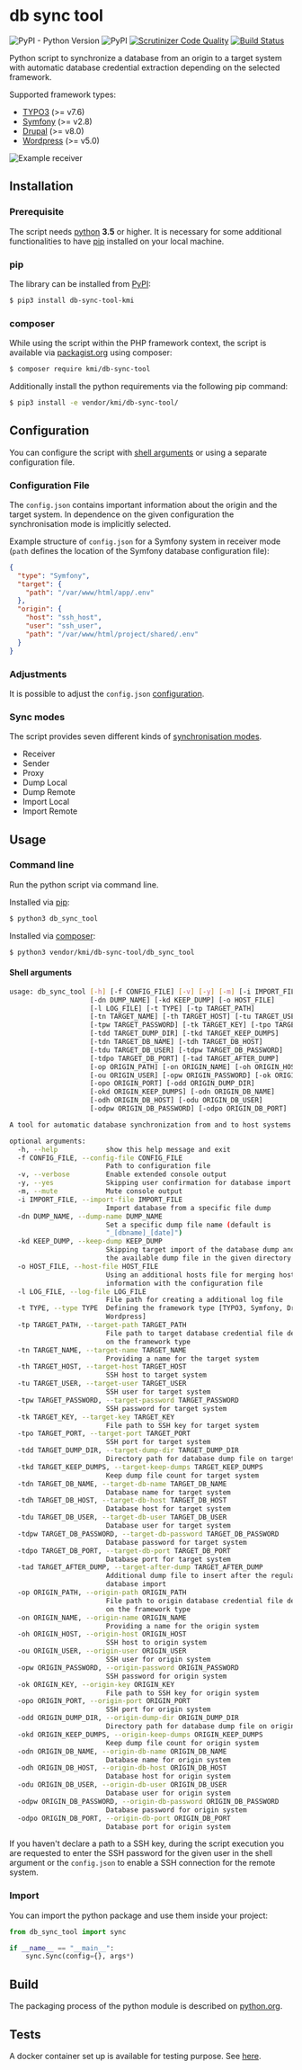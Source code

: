 # db sync tool

![PyPI - Python Version](https://img.shields.io/pypi/pyversions/db_sync_tool-kmi)
![PyPI](https://img.shields.io/pypi/v/db_sync_tool-kmi)
[![Scrutinizer Code Quality](https://scrutinizer-ci.com/g/jackd248/db-sync-tool/badges/quality-score.png?b=master)](https://scrutinizer-ci.com/g/jackd248/db-sync-tool/?branch=master)
[![Build Status](https://scrutinizer-ci.com/g/jackd248/db-sync-tool/badges/build.png?b=master)](https://scrutinizer-ci.com/g/jackd248/db-sync-tool/build-status/master)

Python script to synchronize a database from an origin to a target system with automatic database credential extraction depending on the selected framework.

Supported framework types:

- [TYPO3](https://typo3.org/) (>= v7.6)
- [Symfony](https://symfony.com/) (>= v2.8)
- [Drupal](https://www.drupal.org/) (>= v8.0)
- [Wordpress](https://wordpress.org) (>= v5.0)

![Example receiver](docs/images/db-sync-tool-example-receiver.gif)

## Installation

### Prerequisite

The script needs [python](https://python.org/) __3.5__ or higher. It is necessary for some additional functionalities to have [pip](https://pypi.org/project/pip/) installed on your local machine. 

<a name="install-pip"></a>
### pip
The library can be installed from [PyPI](https://pypi.org/):
```bash
$ pip3 install db-sync-tool-kmi
```

<a name="install-composer"></a>
### composer
While using the script within the PHP framework context, the script is available via [packagist.org](https://packagist.org/packages/kmi/db-sync-tool) using composer:

```bash
$ composer require kmi/db-sync-tool
```

Additionally install the python requirements via the following pip command:

````bash
$ pip3 install -e vendor/kmi/db-sync-tool/
````

## Configuration

You can configure the script with [shell arguments](#shell-arguments) or using a separate configuration file.

### Configuration File

The `config.json` contains important information about the origin and the target system. In dependence on the given configuration the synchronisation mode is implicitly selected.

Example structure of `config.json` for a Symfony system in receiver mode (`path` defines the location of the Symfony database configuration file):
```json
{
  "type": "Symfony",
  "target": {
    "path": "/var/www/html/app/.env"
  },
  "origin": {
    "host": "ssh_host",
    "user": "ssh_user",
    "path": "/var/www/html/project/shared/.env"
  }
}
```

### Adjustments

It is possible to adjust the `config.json` [configuration](docs/CONFIG.md).

### Sync modes

The script provides seven different kinds of [synchronisation modes](docs/MODE.md).

- Receiver
- Sender
- Proxy
- Dump Local
- Dump Remote
- Import Local
- Import Remote

## Usage

### Command line

Run the python script via command line.

Installed via [pip](#install-pip):
```bash
$ python3 db_sync_tool
```

Installed via [composer](#install-composer):
```bash
$ python3 vendor/kmi/db-sync-tool/db_sync_tool
```

<a name="shell-arguments"></a>
#### Shell arguments

```bash
usage: db_sync_tool [-h] [-f CONFIG_FILE] [-v] [-y] [-m] [-i IMPORT_FILE]
                    [-dn DUMP_NAME] [-kd KEEP_DUMP] [-o HOST_FILE]
                    [-l LOG_FILE] [-t TYPE] [-tp TARGET_PATH]
                    [-tn TARGET_NAME] [-th TARGET_HOST] [-tu TARGET_USER]
                    [-tpw TARGET_PASSWORD] [-tk TARGET_KEY] [-tpo TARGET_PORT]
                    [-tdd TARGET_DUMP_DIR] [-tkd TARGET_KEEP_DUMPS]
                    [-tdn TARGET_DB_NAME] [-tdh TARGET_DB_HOST]
                    [-tdu TARGET_DB_USER] [-tdpw TARGET_DB_PASSWORD]
                    [-tdpo TARGET_DB_PORT] [-tad TARGET_AFTER_DUMP]
                    [-op ORIGIN_PATH] [-on ORIGIN_NAME] [-oh ORIGIN_HOST]
                    [-ou ORIGIN_USER] [-opw ORIGIN_PASSWORD] [-ok ORIGIN_KEY]
                    [-opo ORIGIN_PORT] [-odd ORIGIN_DUMP_DIR]
                    [-okd ORIGIN_KEEP_DUMPS] [-odn ORIGIN_DB_NAME]
                    [-odh ORIGIN_DB_HOST] [-odu ORIGIN_DB_USER]
                    [-odpw ORIGIN_DB_PASSWORD] [-odpo ORIGIN_DB_PORT]

A tool for automatic database synchronization from and to host systems.

optional arguments:
  -h, --help            show this help message and exit
  -f CONFIG_FILE, --config-file CONFIG_FILE
                        Path to configuration file
  -v, --verbose         Enable extended console output
  -y, --yes             Skipping user confirmation for database import
  -m, --mute            Mute console output
  -i IMPORT_FILE, --import-file IMPORT_FILE
                        Import database from a specific file dump
  -dn DUMP_NAME, --dump-name DUMP_NAME
                        Set a specific dump file name (default is
                        "_[dbname]_[date]")
  -kd KEEP_DUMP, --keep-dump KEEP_DUMP
                        Skipping target import of the database dump and saving
                        the available dump file in the given directory
  -o HOST_FILE, --host-file HOST_FILE
                        Using an additional hosts file for merging hosts
                        information with the configuration file
  -l LOG_FILE, --log-file LOG_FILE
                        File path for creating a additional log file
  -t TYPE, --type TYPE  Defining the framework type [TYPO3, Symfony, Drupal,
                        Wordpress]
  -tp TARGET_PATH, --target-path TARGET_PATH
                        File path to target database credential file depending
                        on the framework type
  -tn TARGET_NAME, --target-name TARGET_NAME
                        Providing a name for the target system
  -th TARGET_HOST, --target-host TARGET_HOST
                        SSH host to target system
  -tu TARGET_USER, --target-user TARGET_USER
                        SSH user for target system
  -tpw TARGET_PASSWORD, --target-password TARGET_PASSWORD
                        SSH password for target system
  -tk TARGET_KEY, --target-key TARGET_KEY
                        File path to SSH key for target system
  -tpo TARGET_PORT, --target-port TARGET_PORT
                        SSH port for target system
  -tdd TARGET_DUMP_DIR, --target-dump-dir TARGET_DUMP_DIR
                        Directory path for database dump file on target system
  -tkd TARGET_KEEP_DUMPS, --target-keep-dumps TARGET_KEEP_DUMPS
                        Keep dump file count for target system
  -tdn TARGET_DB_NAME, --target-db-name TARGET_DB_NAME
                        Database name for target system
  -tdh TARGET_DB_HOST, --target-db-host TARGET_DB_HOST
                        Database host for target system
  -tdu TARGET_DB_USER, --target-db-user TARGET_DB_USER
                        Database user for target system
  -tdpw TARGET_DB_PASSWORD, --target-db-password TARGET_DB_PASSWORD
                        Database password for target system
  -tdpo TARGET_DB_PORT, --target-db-port TARGET_DB_PORT
                        Database port for target system
  -tad TARGET_AFTER_DUMP, --target-after-dump TARGET_AFTER_DUMP
                        Additional dump file to insert after the regular
                        database import
  -op ORIGIN_PATH, --origin-path ORIGIN_PATH
                        File path to origin database credential file depending
                        on the framework type
  -on ORIGIN_NAME, --origin-name ORIGIN_NAME
                        Providing a name for the origin system
  -oh ORIGIN_HOST, --origin-host ORIGIN_HOST
                        SSH host to origin system
  -ou ORIGIN_USER, --origin-user ORIGIN_USER
                        SSH user for origin system
  -opw ORIGIN_PASSWORD, --origin-password ORIGIN_PASSWORD
                        SSH password for origin system
  -ok ORIGIN_KEY, --origin-key ORIGIN_KEY
                        File path to SSH key for origin system
  -opo ORIGIN_PORT, --origin-port ORIGIN_PORT
                        SSH port for origin system
  -odd ORIGIN_DUMP_DIR, --origin-dump-dir ORIGIN_DUMP_DIR
                        Directory path for database dump file on origin system
  -okd ORIGIN_KEEP_DUMPS, --origin-keep-dumps ORIGIN_KEEP_DUMPS
                        Keep dump file count for origin system
  -odn ORIGIN_DB_NAME, --origin-db-name ORIGIN_DB_NAME
                        Database name for origin system
  -odh ORIGIN_DB_HOST, --origin-db-host ORIGIN_DB_HOST
                        Database host for origin system
  -odu ORIGIN_DB_USER, --origin-db-user ORIGIN_DB_USER
                        Database user for origin system
  -odpw ORIGIN_DB_PASSWORD, --origin-db-password ORIGIN_DB_PASSWORD
                        Database password for origin system
  -odpo ORIGIN_DB_PORT, --origin-db-port ORIGIN_DB_PORT
                        Database port for origin system
```

If you haven't declare a path to a SSH key, during the script execution you are requested to enter the SSH password for the given user in the shell argument or the `config.json` to enable a SSH connection for the remote system. 

### Import

You can import the python package and use them inside your project:

```python
from db_sync_tool import sync

if __name__ == "__main__":
    sync.Sync(config={}, args*)
```

## Build

The packaging process of the python module is described on [python.org](https://packaging.python.org/tutorials/packaging-projects/).

## Tests

A docker container set up is available for testing purpose. See [here](tests/README.md).